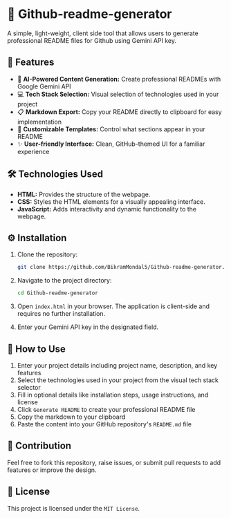 # 📝 Github-readme-generator

A simple, light-weight, client side tool that allows users to generate professional README files for Github using Gemini API key.

## 🌟 Features

- 🧠 **AI-Powered Content Generation:** Create professional READMEs with Google Gemini API
- 💻 **Tech Stack Selection:** Visual selection of technologies used in your project
- 📋 **Markdown Export:** Copy your README directly to clipboard for easy implementation
- 🎨 **Customizable Templates:** Control what sections appear in your README
- ✨ **User-friendly Interface:** Clean, GitHub-themed UI for a familiar experience

## 🛠️ Technologies Used

- **HTML:** Provides the structure of the webpage.
- **CSS:** Styles the HTML elements for a visually appealing interface.
- **JavaScript:** Adds interactivity and dynamic functionality to the webpage.

## ⚙️ Installation

1. Clone the repository:
   ```bash
   git clone https://github.com/BikramMondal5/Github-readme-generator.git
   ```

2. Navigate to the project directory:
   ```bash
   cd Github-readme-generator
   ```

3.  Open `index.html` in your browser. The application is client-side and requires no further installation.

4.  Enter your Gemini API key in the designated field.

## 🚀 How to Use

1. Enter your project details including project name, description, and key features
2. Select the technologies used in your project from the visual tech stack selector
3. Fill in optional details like installation steps, usage instructions, and license
4. Click `Generate README` to create your professional README file
5. Copy the markdown to your clipboard
6. Paste the content into your GitHub repository's `README.md` file

## 🤝 Contribution

Feel free to fork this repository, raise issues, or submit pull requests to add features or improve the design.

## 📜 License

This project is licensed under the `MIT License`.
